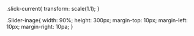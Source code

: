 .slick-current{
  transform: scale(1.1);
}

.Slider-inage{
  width: 90%;
  height: 300px;
  margin-top: 10px;
  margin-left: 10px;
  margin-right: 10pa;
}
